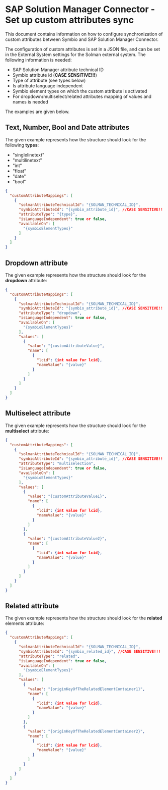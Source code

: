 
# SAP Solution Manager Connector - Set up custom attributes sync

This document contains information on how to configure synchronization of custom attributes between Symbio and SAP Solution Manager Connector.

The configuration of custom attributes is set in a JSON file, and can be set in the External System settings for the Solman external system.
The following information is needed:

- SAP Solution Manager attribute technical ID
- Symbio attribute id (**CASE SENSITIVE!!!**)
- Type of attribute (see types below)
- Is attribute language independent
- Symbio element types on which the custom attribute is activated
- For dropdown/multiselect/related attributes mapping of values and names is needed

The examples are given below.

## Text, Number, Bool and Date attributes

The given example represents how the structure should look for the following **types**:

- "singlelinetext"  
- "multilinetext"
- "int"
- "float"
- "date"
- "bool"

```json
{
  "customAttributeMappings": [
    {
      "solmanAttributeTechnicalId": "{SOLMAN_TECHNICAL_ID}",
      "symbioAttributeId": "{symbio_attribute_id}", //CASE SENSITIVE!!!
      "attributeType": "{type}",
      "isLanguageIndependent": true or false,
      "availableOn": [
        "{symbioElementTypes}"
      ]
    }
  ]
}
```

## Dropdown attribute

The given example represents how the structure should look for the **dropdown** attribute:

```json
{
  "customAttributeMappings": [
    {
      "solmanAttributeTechnicalId": "{SOLMAN_TECHNICAL_ID}",
      "symbioAttributeId": "{symbio_attribute_id}", //CASE SENSITIVE!!!
      "attributeType": "dropdown",
      "isLanguageIndependent": true or false,
      "availableOn": [
        "{symbioElementTypes}"
      ],
      "values": [
        {
          "value": "{customAttributeValue}",
          "name": [
            {
              "lcid": {int value for lcid},
              "nameValue": "{value}"
            }
          ]
        }
      ]
    }
  ]
}
```

## Multiselect attribute

The given example represents how the structure should look for the **multiselect** attribute:

```json
{
  "customAttributeMappings": [
    {
      "solmanAttributeTechnicalId": "{SOLMAN_TECHNICAL_ID}",
      "symbioAttributeId": "{symbio_attribute_id}", //CASE SENSITIVE!!!
      "attributeType": "multiselection",
      "isLanguageIndependent": true or false,
      "availableOn": [
        "{symbioElementTypes}"
      ],
      "values": [
        {
          "value": "{customAttributeValue1}",
          "name": [
            {
              "lcid": {int value for lcid},
              "nameValue": "{value}"
            }
          ]
        },
        {
          "value": "{customAttributeValue2}",
          "name": [
            {
              "lcid": {int value for lcid},
              "nameValue": "{value}"
            }
          ]
        }
      ]
    }
  ]
}
```

## Related attribute

The given example represents how the structure should look for the **related** elements attribute:

```json
{
  "customAttributeMappings": [
    {
      "solmanAttributeTechnicalId": "{SOLMAN_TECHNICAL_ID}",
      "symbioAttributeId": "{symbio_related_id}", //CASE SENSITIVE!!!
      "attributeType": "related",
      "isLanguageIndependent": true or false,
      "availableOn": [
        "{symbioElementTypes}"
      ],
      "values": [
        {
          "value": "{originKeyOfTheRelatedElementContainer1}",
          "name": [
            {
              "lcid": {int value for lcid},
              "nameValue": "{value}"
            }
          ]
        },
        {
          "value": "{originKeyOfTheRelatedElementContainer2}",
          "name": [
            {
              "lcid": {int value for lcid},
              "nameValue": "{value}"
            }
          ]
        }
      ]
    }
  ]
}
```